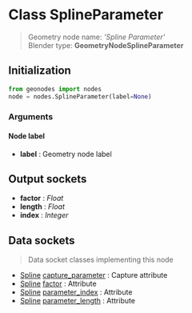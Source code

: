 
# Class SplineParameter

> Geometry node name: _'Spline Parameter'_<br>Blender type:  **GeometryNodeSplineParameter**

## Initialization


```python
from geonodes import nodes
node = nodes.SplineParameter(label=None)
```


### Arguments


#### Node label



- **label** : Geometry node label



## Output sockets



- **factor** : _Float_
- **length** : _Float_
- **index** : _Integer_



## Data sockets

> Data socket classes implementing this node


- [Spline](./sockets/Spline.md) [capture_parameter](./sockets/Spline.md#capture_parameter) : Capture attribute
- [Spline](./sockets/Spline.md) [factor](./sockets/Spline.md#factor) : Attribute
- [Spline](./sockets/Spline.md) [parameter_index](./sockets/Spline.md#parameter_index) : Attribute
- [Spline](./sockets/Spline.md) [parameter_length](./sockets/Spline.md#parameter_length) : Attribute


